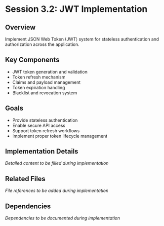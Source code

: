 # Session 3.2: JWT Implementation

## Overview
Implement JSON Web Token (JWT) system for stateless authentication and authorization across the application.

## Key Components
- JWT token generation and validation
- Token refresh mechanism
- Claims and payload management
- Token expiration handling
- Blacklist and revocation system

## Goals
- Provide stateless authentication
- Enable secure API access
- Support token refresh workflows
- Implement proper token lifecycle management

## Implementation Details
*Detailed content to be filled during implementation*

## Related Files
*File references to be added during implementation*

## Dependencies
*Dependencies to be documented during implementation*